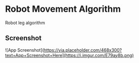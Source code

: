 # Robot Movement Algorithm

Robot leg algorithm

## Screenshot
![App Screenshot](https://via.placeholder.com/468x300?text=App+Screenshot+Here](https://i.imgur.com/E79ay8b.png)
